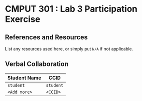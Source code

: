 # CMPUT 301 : Lab 3 Participation Exercise

## References and Resources

List any resources used here, or simply put `N/A` if not applicable.

## Verbal Collaboration

| Student Name | CCID      |
|--------------| --------- |
| `student`    | `student` |
| `<Add more>` | `<CCID>`  |
